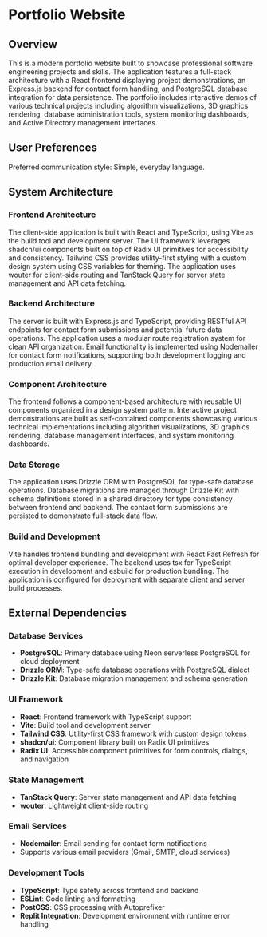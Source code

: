 # Portfolio Website

## Overview

This is a modern portfolio website built to showcase professional software engineering projects and skills. The application features a full-stack architecture with a React frontend displaying project demonstrations, an Express.js backend for contact form handling, and PostgreSQL database integration for data persistence. The portfolio includes interactive demos of various technical projects including algorithm visualizations, 3D graphics rendering, database administration tools, system monitoring dashboards, and Active Directory management interfaces.

## User Preferences

Preferred communication style: Simple, everyday language.

## System Architecture

### Frontend Architecture
The client-side application is built with React and TypeScript, using Vite as the build tool and development server. The UI framework leverages shadcn/ui components built on top of Radix UI primitives for accessibility and consistency. Tailwind CSS provides utility-first styling with a custom design system using CSS variables for theming. The application uses wouter for client-side routing and TanStack Query for server state management and API data fetching.

### Backend Architecture
The server is built with Express.js and TypeScript, providing RESTful API endpoints for contact form submissions and potential future data operations. The application uses a modular route registration system for clean API organization. Email functionality is implemented using Nodemailer for contact form notifications, supporting both development logging and production email delivery.

### Component Architecture
The frontend follows a component-based architecture with reusable UI components organized in a design system pattern. Interactive project demonstrations are built as self-contained components showcasing various technical implementations including algorithm visualizations, 3D graphics rendering, database management interfaces, and system monitoring dashboards.

### Data Storage
The application uses Drizzle ORM with PostgreSQL for type-safe database operations. Database migrations are managed through Drizzle Kit with schema definitions stored in a shared directory for type consistency between frontend and backend. The contact form submissions are persisted to demonstrate full-stack data flow.

### Build and Development
Vite handles frontend bundling and development with React Fast Refresh for optimal developer experience. The backend uses tsx for TypeScript execution in development and esbuild for production bundling. The application is configured for deployment with separate client and server build processes.

## External Dependencies

### Database Services
- **PostgreSQL**: Primary database using Neon serverless PostgreSQL for cloud deployment
- **Drizzle ORM**: Type-safe database operations with PostgreSQL dialect
- **Drizzle Kit**: Database migration management and schema generation

### UI Framework
- **React**: Frontend framework with TypeScript support
- **Vite**: Build tool and development server
- **Tailwind CSS**: Utility-first CSS framework with custom design tokens
- **shadcn/ui**: Component library built on Radix UI primitives
- **Radix UI**: Accessible component primitives for form controls, dialogs, and navigation

### State Management
- **TanStack Query**: Server state management and API data fetching
- **wouter**: Lightweight client-side routing

### Email Services
- **Nodemailer**: Email sending for contact form notifications
- Supports various email providers (Gmail, SMTP, cloud services)

### Development Tools
- **TypeScript**: Type safety across frontend and backend
- **ESLint**: Code linting and formatting
- **PostCSS**: CSS processing with Autoprefixer
- **Replit Integration**: Development environment with runtime error handling